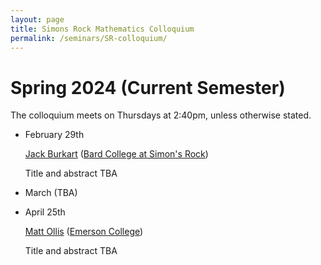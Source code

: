```yaml
---
layout: page
title: Simons Rock Mathematics Colloquium
permalink: /seminars/SR-colloquium/
---
```


Spring 2024 (Current Semester)
======

The colloquium meets on Thursdays at 2:40pm, unless otherwise stated.

* February 29th

    [Jack Burkart](https://www.jackburkart.com/) ([Bard College at Simon's Rock](https://simons-rock.edu/))

    Title and abstract TBA

* March (TBA)

* April 25th

    [Matt Ollis](https://emerson.edu/faculty-staff-directory/matt-ollis) ([Emerson College](https://emerson.edu/))

    Title and abstract TBA

